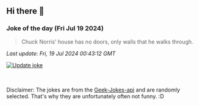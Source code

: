 ## Hi there 👋

### Joke of the day (Fri Jul 19 2024)
<!-- joke -->
>Chuck Norris' house has no doors, only walls that he walks through.
<!-- /joke -->

*Last update: Fri, 19 Jul 2024 00:43:12 GMT*

[![Update joke](https://github.com/nclskfm/nclskfm/actions/workflows/joke.yml/badge.svg)](https://github.com/nclskfm/nclskfm/actions/workflows/joke.yml)

<br><br>
Disclaimer: The jokes are from the [Geek-Jokes-api](https://github.com/sameerkumar18/geek-joke-api) and are randomly selected. That's why they are unfortunately often not funny. :D
